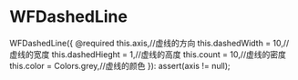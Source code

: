 # WFDashedLine

  WFDashedLine({
    @required this.axis,//虚线的方向
    this.dashedWidth = 10,//虚线的宽度
    this.dashedHieght = 1,//虚线的高度
    this.count = 10,//虚线的密度
    this.color = Colors.grey,//虚线的颜色
  }): assert(axis != null);
